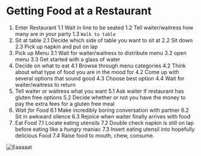 # Getting Food at a Restaurant

1. Enter Restaurant
  1.1 Wait in line to be seated
  1.2 Tell waiter/waitress how many are in your party
  1.3 `Walk to table`
1. Sit at table
  2.1 Decide which side of table you want to sit at
  2.2 Sit down
  2.3 Pick up napkin and put on lap
1. Pick up Menu
  3.1 Wait for waiter/waitress to distribute menu
  3.2 open menu
  3.3 Get started with a glass of water
1. Decide on what to eat
  4.1 Browse through menu categories
  4.2 Think about what type of food you are in the mood for
  4.2 Come up with several options that sound good
  4.3 Choose best option
  4.4 Wait for waiter/waitress to return
1. Tell waiter or waitress what you want
  5.1 Ask waiter if restaurant has gluten free options
  5.2 Decide whether or not you have the money to pay the extra fees for a gluten free meal
1. _Wait for Food_
  6.1 Make incredibly boring conversation with partner
  6.2 Sit in awkward silence
  6.3 Rejoice when waiter finally arrives with food
1. Eat Food
  7.1 Locate eating utensils
  7.2 Double check napkin is still on lap before eating like a *hungry* maniac
  7.3 Insert eating utensil into hopefully delicious Food
  7.4 Raise food to mouth, chew, consume.

![Eaaaaat](https://www.google.com/url?sa=i&source=images&cd=&cad=rja&uact=8&ved=2ahUKEwjW4Ke1o6bgAhUo2oMKHS3SCuMQjRx6BAgBEAU&url=https%3A%2F%2Fwww.youtube.com%2Fwatch%3Fv%3Db7Nd_1cujYM&psig=AOvVaw3mIyAnhWx228aJ4ZWLDh7B&ust=1549513937465432)
